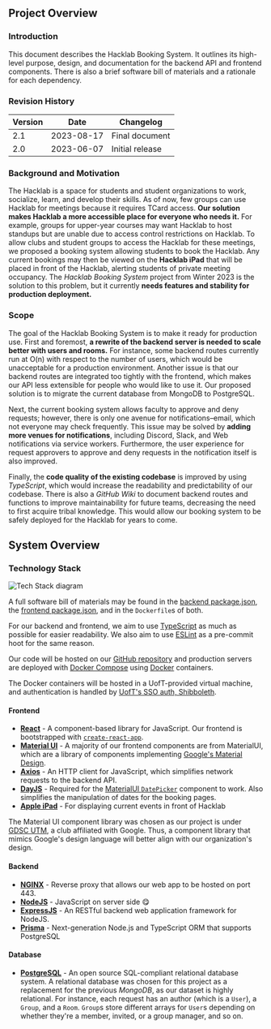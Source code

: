 ## Project Overview

### Introduction

This document describes the Hacklab Booking System. It outlines its high-level purpose, design, and documentation for the backend API and frontend components. There is also a brief software bill of materials and a rationale for each dependency.

### Revision History

| Version | Date       | Changelog       |
| ------- | ---------- | --------------- |
| 2.1     | 2023-08-17 | Final document  |
| 2.0     | 2023-06-07 | Initial release |

### Background and Motivation

The Hacklab is a space for students and student organizations to work, socialize, learn, and develop their skills. As of now, few groups can use Hacklab for meetings because it requires TCard access. **Our solution makes Hacklab a more accessible place for everyone who needs it.** For example, groups for upper-year courses may want Hacklab to host standups but are unable due to access control restrictions on Hacklab. To allow clubs and student groups to access the Hacklab for these meetings, we proposed a booking system allowing students to book the Hacklab. Any current bookings may then be viewed on the **Hacklab iPad** that will be placed in front of the Hacklab, alerting students of private meeting occupancy. The _Hacklab Booking System_ project from Winter 2023 is the solution to this problem, but it currently **needs features and stability for production deployment.**

### Scope

The goal of the Hacklab Booking System is to make it ready for production use. First and foremost, **a rewrite of the backend server is needed to scale better with users and rooms.** For instance, some backend routes currently run at O(n) with respect to the number of users, which would be unacceptable for a production environment. Another issue is that our backend routes are integrated too tightly with the frontend, which makes our API less extensible for people who would like to use it. Our proposed solution is to migrate the current database from MongoDB to PostgreSQL.

Next, the current booking system allows faculty to approve and deny requests; however, there is only one avenue for notifications–email, which not everyone may check frequently. This issue may be solved by **adding more venues for notifications**, including Discord, Slack, and Web notifications via service workers. Furthermore, the user experience for request approvers to approve and deny requests in the notification itself is also improved.

Finally, the **code quality of the existing codebase** is improved by using _TypeScript_, which would increase the readability and predictability of our codebase. There is also a _GitHub Wiki_ to document backend routes and functions to improve maintainability for future teams, decreasing the need to first acquire tribal knowledge. This would allow our booking system to be safely deployed for the Hacklab for years to come.

## System Overview

### Technology Stack

![Tech Stack diagram](https://i.imgur.com/syb7drv.png)

A full software bill of materials may be found in the [backend package.json](https://github.com/utmgdsc/hacklab-booking/blob/main/backend/package.json), the [frontend package.json](https://github.com/utmgdsc/hacklab-booking/blob/main/frontend/package.json), and in the `Dockerfile`s of both.

For our backend and frontend, we aim to use [TypeScript](https://www.typescriptlang.org/) as much as possible for easier readability. We also aim to use [ESLint](https://eslint.org/) as a pre-commit hoot for the same reason.

Our code will be hosted on our [GitHub repository](https://github.com/utmgdsc/hacklab-booking) and production servers are deployed with [Docker Compose](https://docs.docker.com/compose/) using [Docker](https://www.docker.com/) containers.

The Docker containers will be hosted in a UofT-provided virtual machine, and authentication is handled by [UofT's SSO auth, Shibboleth](http://sites.utoronto.ca/security/projects/shibboleth.htm).

#### Frontend

- [**React**](https://react.dev) - A component-based library for JavaScript. Our frontend is bootstrapped with [`create-react-app`](https://create-react-app.dev/).
- [**Material UI**](https://mui.com/material-ui/) - A majority of our frontend components are from MaterialUI, which are a library of components implementing [Google's Material Design](https://m2.material.io/).
- [**Axios**](https://axios-http.com/) - An HTTP client for JavaScript, which simplifies network requests to the backend API.
- [**DayJS**](https://day.js.org/) - Required for the [MaterialUI `DatePicker`](https://mui.com/x/react-date-pickers/date-picker/) component to work. Also simplifies the manipulation of dates for the booking pages.
- [**Apple iPad**](https://www.apple.com/ca/ipad/) - For displaying current events in front of Hacklab

The Material UI component library was chosen as our project is under [GDSC UTM](https://gdscutm.com), a club affiliated with Google. Thus, a component library that mimics Google's design language will better align with our organization's design.

#### Backend

- **[NGINX](https://www.nginx.com/)** - Reverse proxy that allows our web app to be hosted on port 443.
- **[NodeJS](https://nodejs.org)** - JavaScript on server side :yum:
- **[ExpressJS](https://expressjs.com)** - An RESTful backend web application framework for NodeJS.
- **[Prisma](https://www.prisma.io/)** - Next-generation Node.js and TypeScript ORM that supports PostgreSQL

#### Database

- **[PostgreSQL](https://www.postgresql.org/)** - An open source SQL-compliant relational database system.
  A relational database was chosen for this project as a replacement for the previous _MongoDB_, as our dataset is highly relational. For instance, each request has an author (which is a `User`), a `Group`, and a `Room`. `Group`s store different arrays for `User`s depending on whether they're a member, invited, or a group manager, and so on.